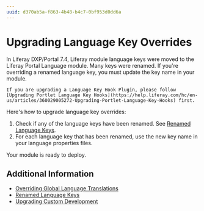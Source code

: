 ```yaml
---
uuid: d370ab5a-f863-4b48-b4c7-0bf953d0dd6a
---
```

# Upgrading Language Key Overrides

In Liferay DXP/Portal 7.4, Liferay module language keys were moved to the Liferay Portal Language module. Many keys were renamed. If you're overriding a renamed language key, you must update the key name in your module.

```{note}
If you are upgrading a Language Key Hook Plugin, please follow [Upgrading Portlet Language Key Hooks](https://help.liferay.com/hc/en-us/articles/360029005272-Upgrading-Portlet-Language-Key-Hooks) first.
```

Here's how to upgrade language key overrides:

1. Check if any of the language keys have been renamed. See [Renamed Language Keys](../reference/renamed-language-keys.md).
1. For each language key that has been renamed, use the new key name in your language properties files.

Your module is ready to deploy.

## Additional Information

* [Overriding Global Language Translations](../../../liferay-internals/extending-liferay/overriding-global-language-translations.md)
* [Renamed Language Keys](../reference/renamed-language-keys.md)
* [Upgrading Custom Development](../upgrading-custom-development.md)
